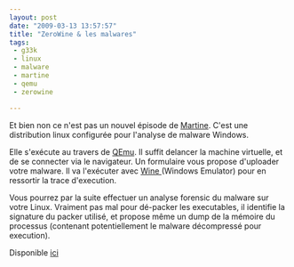 ```yaml
---
layout: post
date: "2009-03-13 13:57:57"
title: "ZeroWine & les malwares"
tags:
 - g33k
 - linux
 - malware
 - martine
 - qemu
 - zerowine

---
```


Et bien non ce n'est pas un nouvel épisode de [Martine](http://martine.logeek.com/). C'est une distribution linux configurée pour l'analyse de malware Windows.

Elle s'exécute au travers de [QEmu](http://www.nongnu.org/qemu/). Il suffit delancer la machine virtuelle, et de se connecter via le navigateur. Un formulaire vous propose d'uploader votre malware. Il va l'exécuter avec [Wine ](http://www.winehq.org/)(Windows Emulator) pour en ressortir la trace d'execution.

Vous pourrez par la suite effectuer un analyse forensic du malware sur votre Linux. Vraiment pas mal pour dé-packer les executables, il identifie la signature du packer utilisé, et propose même un dump de la mémoire du processus (contenant potentiellement le malware décompressé pour execution).

Disponible [ici](http://sourceforge.net/projects/zerowine/)
